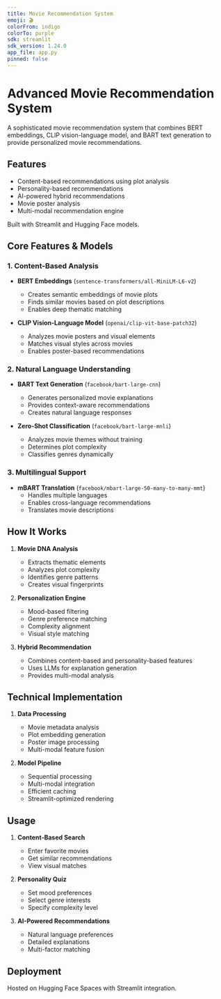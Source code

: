 ```yaml
---
title: Movie Recommendation System
emoji: 🎬
colorFrom: indigo
colorTo: purple
sdk: streamlit
sdk_version: 1.24.0
app_file: app.py
pinned: false
---
```


# Advanced Movie Recommendation System

A sophisticated movie recommendation system that combines BERT embeddings, CLIP vision-language model, and BART text generation to provide personalized movie recommendations.

## Features
- Content-based recommendations using plot analysis
- Personality-based recommendations
- AI-powered hybrid recommendations
- Movie poster analysis
- Multi-modal recommendation engine

Built with Streamlit and Hugging Face models.

## Core Features & Models

### 1. Content-Based Analysis
- **BERT Embeddings** (`sentence-transformers/all-MiniLM-L6-v2`)
  - Creates semantic embeddings of movie plots
  - Finds similar movies based on plot descriptions
  - Enables deep thematic matching

- **CLIP Vision-Language Model** (`openai/clip-vit-base-patch32`)
  - Analyzes movie posters and visual elements
  - Matches visual styles across movies
  - Enables poster-based recommendations

### 2. Natural Language Understanding
- **BART Text Generation** (`facebook/bart-large-cnn`)
  - Generates personalized movie explanations
  - Provides context-aware recommendations
  - Creates natural language responses

- **Zero-Shot Classification** (`facebook/bart-large-mnli`)
  - Analyzes movie themes without training
  - Determines plot complexity
  - Classifies genres dynamically

### 3. Multilingual Support
- **mBART Translation** (`facebook/mbart-large-50-many-to-many-mmt`)
  - Handles multiple languages
  - Enables cross-language recommendations
  - Translates movie descriptions

## How It Works

1. **Movie DNA Analysis**
   - Extracts thematic elements
   - Analyzes plot complexity
   - Identifies genre patterns
   - Creates visual fingerprints

2. **Personalization Engine**
   - Mood-based filtering
   - Genre preference matching
   - Complexity alignment
   - Visual style matching

3. **Hybrid Recommendation**
   - Combines content-based and personality-based features
   - Uses LLMs for explanation generation
   - Provides multi-modal analysis

## Technical Implementation

1. **Data Processing**
   - Movie metadata analysis
   - Plot embedding generation
   - Poster image processing
   - Multi-modal feature fusion

2. **Model Pipeline**
   - Sequential processing
   - Multi-modal integration
   - Efficient caching
   - Streamlit-optimized rendering

## Usage

1. **Content-Based Search**
   - Enter favorite movies
   - Get similar recommendations
   - View visual matches

2. **Personality Quiz**
   - Set mood preferences
   - Select genre interests
   - Specify complexity level

3. **AI-Powered Recommendations**
   - Natural language preferences
   - Detailed explanations
   - Multi-factor matching

## Deployment

Hosted on Hugging Face Spaces with Streamlit integration.
